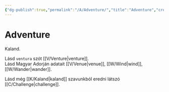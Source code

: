 ```yaml
---
{"dg-publish":true,"permalink":"/A/Adventure/","title":"Adventure","created":"2023-11-09T11:43","updated":"2024-02-01T10:42"}
---
```



# Adventure

Kaland.  

Lásd `ventura` szót [[V/Venture\|venture]].  
Lásd Magyar Adorján adatait [[V/Venue\|venue]], [[W/Wind\|wind]], [[W/Wander\|wander]].  

Lásd még [[K/Kaland\|kaland]] szavunkból eredni látszó [[C/Challenge\|challenge]].  